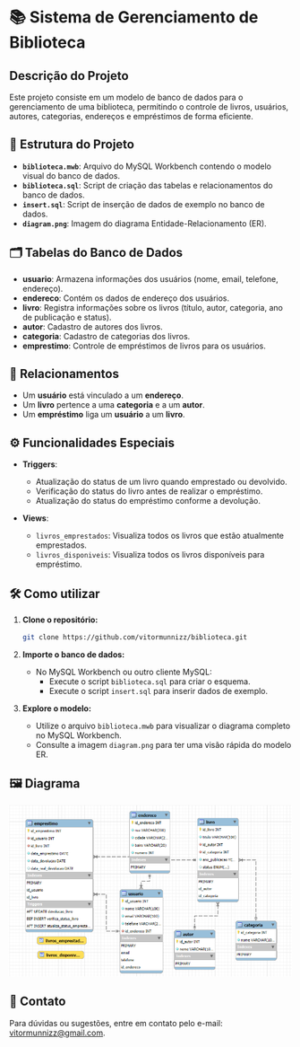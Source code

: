 # 📚 Sistema de Gerenciamento de Biblioteca

## Descrição do Projeto
Este projeto consiste em um modelo de banco de dados para o gerenciamento de uma biblioteca, permitindo o controle de livros, usuários, autores, categorias, endereços e empréstimos de forma eficiente.

## 📂 Estrutura do Projeto

- **`biblioteca.mwb`**: Arquivo do MySQL Workbench contendo o modelo visual do banco de dados.
- **`biblioteca.sql`**: Script de criação das tabelas e relacionamentos do banco de dados.
- **`insert.sql`**: Script de inserção de dados de exemplo no banco de dados.
- **`diagram.png`**: Imagem do diagrama Entidade-Relacionamento (ER).

## 🗂️ Tabelas do Banco de Dados

- **usuario**: Armazena informações dos usuários (nome, email, telefone, endereço).
- **endereco**: Contém os dados de endereço dos usuários.
- **livro**: Registra informações sobre os livros (título, autor, categoria, ano de publicação e status).
- **autor**: Cadastro de autores dos livros.
- **categoria**: Cadastro de categorias dos livros.
- **emprestimo**: Controle de empréstimos de livros para os usuários.

## 🔗 Relacionamentos

- Um **usuário** está vinculado a um **endereço**.
- Um **livro** pertence a uma **categoria** e a um **autor**.
- Um **empréstimo** liga um **usuário** a um **livro**.

## ⚙️ Funcionalidades Especiais

- **Triggers**:
  - Atualização do status de um livro quando emprestado ou devolvido.
  - Verificação do status do livro antes de realizar o empréstimo.
  - Atualização do status do empréstimo conforme a devolução.

- **Views**:
  - `livros_emprestados`: Visualiza todos os livros que estão atualmente emprestados.
  - `livros_disponiveis`: Visualiza todos os livros disponíveis para empréstimo.

## 🛠️ Como utilizar

1. **Clone o repositório:**

   ```bash
   git clone https://github.com/vitormunnizz/biblioteca.git
   ```

2. **Importe o banco de dados:**

   - No MySQL Workbench ou outro cliente MySQL:
     - Execute o script `biblioteca.sql` para criar o esquema.
     - Execute o script `insert.sql` para inserir dados de exemplo.

3. **Explore o modelo:**

   - Utilize o arquivo `biblioteca.mwb` para visualizar o diagrama completo no MySQL Workbench.
   - Consulte a imagem `diagram.png` para ter uma visão rápida do modelo ER.

## 🖼️ Diagrama

![Diagrama do Banco de Dados](diagram.png)

## 📄 Contato
Para dúvidas ou sugestões, entre em contato pelo e-mail: vitormunnizz@gmail.com.
